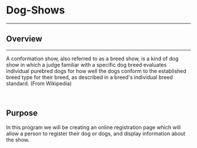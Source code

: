 <h1>Dog-Shows</h1>
<hr>
<h2>Overview</h2>
<hr>
<p>A conformation show, also referred to as a breed show, is a kind of dog show in which a judge familiar
with a specific dog breed evaluates individual purebred dogs for how well the dogs conform to the established
breed type for their breed, as described in a breed's individual breed standard. (From Wikipedia)<p/>
<br>
<h2>Purpose</h2>
In this program we will be creating an online registration page which will allow a person to register their dog or dogs, and display information about the show.
